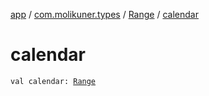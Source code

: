 [app](../../index.md) / [com.molikuner.types](../index.md) / [Range](index.md) / [calendar](./calendar.md)

# calendar

`val calendar: `[`Range`](index.md)